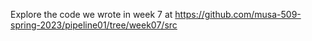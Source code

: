 Explore the code we wrote in week 7 at https://github.com/musa-509-spring-2023/pipeline01/tree/week07/src